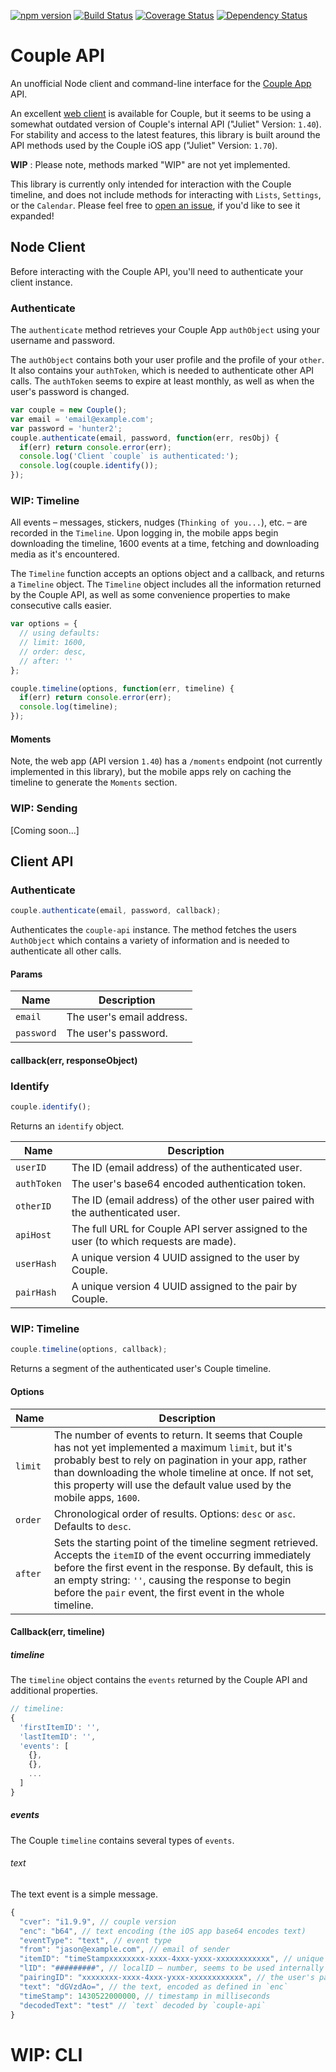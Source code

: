 [![npm version](https://img.shields.io/npm/v/couple-api.svg)](https://www.npmjs.com/package/couple-api) [![Build Status](https://img.shields.io/travis/bitjson/couple-api.svg)](https://travis-ci.org/bitjson/couple-api) [![Coverage Status](https://img.shields.io/coveralls/bitjson/couple-api.svg)](https://coveralls.io/r/bitjson/couple-api) [![Dependency Status](https://img.shields.io/david/bitjson/couple-api.svg)](https://david-dm.org/bitjson/couple-api)

Couple API
==========

An unofficial Node client and command-line interface for the [Couple App](https://couple.me/) API.

An excellent [web client](https://app.couple.me/) is available for Couple, but it seems to be using a somewhat outdated version of Couple's internal API ("Juliet" Version: `1.40`). For stability and access to the latest features, this library is built around the API methods used by the Couple iOS app ("Juliet" Version: `1.70`).

**WIP** : Please note, methods marked "WIP" are not yet implemented.

This library is currently only intended for interaction with the Couple timeline, and does not include methods for interacting with `Lists`, `Settings`, or the `Calendar`. Please feel free to [open an issue](https://github.com/bitjson/couple-api/issues), if you'd like to see it expanded!

Node Client
-----------

Before interacting with the Couple API, you'll need to authenticate your client instance.

### Authenticate

The `authenticate` method retrieves your Couple App `authObject` using your username and password.

The `authObject` contains both your user profile and the profile of your `other`. It also contains your `authToken`, which is needed to authenticate other API calls. The `authToken` seems to expire at least monthly, as well as when the user's password is changed.

```js
var couple = new Couple();
var email = 'email@example.com';
var password = 'hunter2';
couple.authenticate(email, password, function(err, resObj) {
  if(err) return console.error(err);
  console.log('Client `couple` is authenticated:');
  console.log(couple.identify());
});
```

### WIP: Timeline

All events – messages, stickers, nudges (`Thinking of you...`), etc. – are recorded in the `Timeline`. Upon logging in, the mobile apps begin downloading the timeline, 1600 events at a time, fetching and downloading media as it's encountered.

The `Timeline` function accepts an options object and a callback, and returns a `Timeline` object. The `Timeline` object includes all the information returned by the Couple API, as well as some convenience properties to make consecutive calls easier.

```js
var options = {
  // using defaults:
  // limit: 1600,
  // order: desc,
  // after: ''
};

couple.timeline(options, function(err, timeline) {
  if(err) return console.error(err);
  console.log(timeline);
});
```

#### Moments

Note, the web app (API version `1.40`) has a `/moments` endpoint (not currently implemented in this library), but the mobile apps rely on caching the timeline to generate the `Moments` section.

### WIP: Sending

[Coming soon...]

Client API
----------

### Authenticate

```js
couple.authenticate(email, password, callback);
```

Authenticates the `couple-api` instance. The method fetches the users `AuthObject` which contains a variety of information and is needed to authenticate all other calls.

#### Params

| Name       | Description               |
|------------|---------------------------|
| `email`    | The user's email address. |
| `password` | The user's password.      |

#### callback(err, responseObject)

### Identify

```js
couple.identify();
```

Returns an `identify` object.

| Name        | Description                                                                           |
|-------------|---------------------------------------------------------------------------------------|
| `userID`    | The ID (email address) of the authenticated user.                                     |
| `authToken` | The user's base64 encoded authentication token.                                       |
| `otherID`   | The ID (email address) of the other user paired with the authenticated user.          |
| `apiHost`   | The full URL for Couple API server assigned to the user (to which requests are made). |
| `userHash`  | A unique version 4 UUID assigned to the user by Couple.                               |
| `pairHash`  | A unique version 4 UUID assigned to the pair by Couple.                               |

### WIP: Timeline

```js
couple.timeline(options, callback);
```

Returns a segment of the authenticated user's Couple timeline.

#### Options

| Name    | Description                                                                                                                                                                                                                                                                                         |
|---------|-----------------------------------------------------------------------------------------------------------------------------------------------------------------------------------------------------------------------------------------------------------------------------------------------------|
| `limit` | The number of events to return. It seems that Couple has not yet implemented a maximum `limit`, but it's probably best to rely on pagination in your app, rather than downloading the whole timeline at once. If not set, this property will use the default value used by the mobile apps, `1600`. |
| `order` | Chronological order of results. Options: `desc` or `asc`. Defaults to `desc`.                                                                                                                                                                                                                       |
| `after` | Sets the starting point of the timeline segment retrieved. Accepts the `itemID` of the event occurring immediately before the first event in the response. By default, this is an empty string: `''`, causing the response to begin before the `pair` event, the first event in the whole timeline. |

#### Callback(err, timeline)

##### timeline

The `timeline` object contains the `events` returned by the Couple API and additional properties.

```js
// timeline:
{
  'firstItemID': '',
  'lastItemID': '',
  'events': [
    {},
    {},
    ...
  ]
}
```

##### events

The Couple `timeline` contains several types of `events`.

###### text

The text event is a simple message.

```js
{
  "cver": "i1.9.9", // couple version
  "enc": "b64", // text encoding (the iOS app base64 encodes text)
  "eventType": "text", // event type
  "from": "jason@example.com", // email of sender
  "itemID": "timeStampxxxxxxxx-xxxx-4xxx-yxxx-xxxxxxxxxxxx", // unique identifier – timestamp with concatinated Uuid
  "lID": "#########", // localID – number, seems to be used internally by the mobile apps
  "pairingID": "xxxxxxxx-xxxx-4xxx-yxxx-xxxxxxxxxxxx", // the user's pairID
  "text": "dGVzdAo=", // the text, encoded as defined in `enc`
  "timeStamp": 1430522000000, // timestamp in milliseconds
  "decodedText": "test" // `text` decoded by `couple-api`
}
```

WIP: CLI
========
